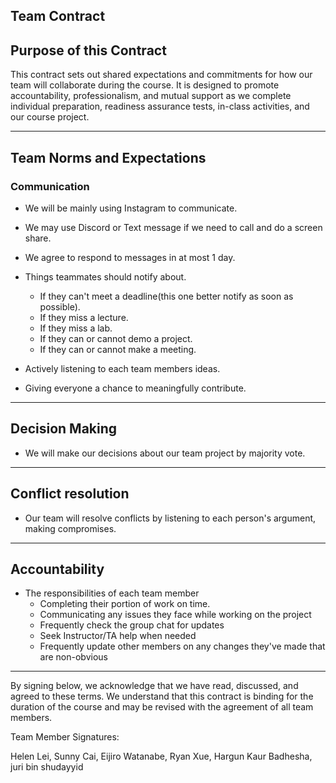 Team Contract
---
## Purpose of this Contract

This contract sets out shared expectations and commitments for how our team will collaborate during the course. It is designed to promote accountability, professionalism, and mutual support as we complete individual preparation, readiness assurance tests, in-class activities, and our course project.

---
## Team Norms and Expectations

### Communication

  * We will be mainly using Instagram to communicate.
  * We may use Discord or Text message if we need to call and do a screen share.

  * We agree to respond to messages in at most 1 day.

* Things teammates should notify about.
  * If they can't meet a deadline(this one better notify as soon as possible).
  * If they miss a lecture.
  * If they miss a lab.
  * If they can or cannot demo a project.
  * If they can or cannot make a meeting.

* Actively listening to each team members ideas.
* Giving everyone a chance to meaningfully contribute.
---

## Decision Making

* We will make our decisions about our team project by majority vote.

---
## Conflict resolution

* Our team will resolve conflicts by listening to each person's argument, making compromises.
---

## Accountability

* The responsibilities of each team member
    * Completing their portion of work on time.
    * Communicating any issues they face while working on the project
    * Frequently check the group chat for updates
    * Seek Instructor/TA help when needed
    * Frequently update other members on any changes they've made that are non-obvious
---

By signing below, we acknowledge that we have read, discussed, and agreed to these terms. We understand that this contract is binding for the duration of the course and may be revised with the agreement of all team members.

Team Member Signatures:

Helen Lei,
Sunny Cai,
Eijiro Watanabe,
Ryan Xue,
Hargun Kaur Badhesha,
juri bin shudayyid 
